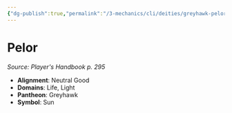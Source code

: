 ```yaml
---
{"dg-publish":true,"permalink":"/3-mechanics/cli/deities/greyhawk-pelor/","tags":["ttrpg-cli/compendium/src/5e/phb","ttrpg-cli/deity/greyhawk","ttrpg-cli/domain/life","ttrpg-cli/domain/light"],"noteIcon":""}
---
```


# Pelor
*Source: Player's Handbook p. 295* 

- **Alignment**: Neutral Good
- **Domains**: Life, Light
- **Pantheon**: Greyhawk
- **Symbol**: Sun
